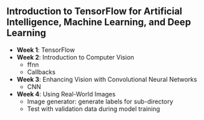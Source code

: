 ## Introduction to TensorFlow for Artificial Intelligence, Machine Learning, and Deep Learning

- **Week 1**: TensorFlow
- **Week 2**: Introduction to Computer Vision
  - ffnn
  - Callbacks
- **Week 3**: Enhancing Vision with Convolutional Neural Networks
  - CNN
- **Week 4**: Using Real-World Images
  - Image generator: generate labels for sub-directory
  - Test with validation data during model training
